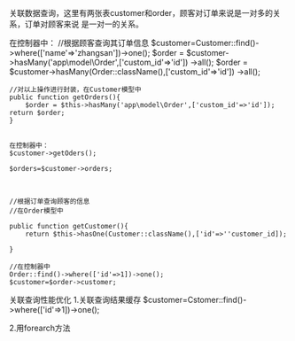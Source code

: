 关联数据查询，这里有两张表customer和order，顾客对订单来说是一对多的关系，订单对顾客来说
是一对一的关系。

在控制器中：
    //根据顾客查询其订单信息
    $customer=Customer::find()->where(['name'=>'zhangsan'])->one();
    $order = $customer->hasMany('app\model\Order',['custom_id'=>'id'])
    ->all();
    $order = $customer->hasMany(Order::className(),['custom_id'=>'id'])
    ->all();
    
    //对以上操作进行封装，在Customer模型中
    public function getOrders(){
        $order = $this->hasMany('app\model\Order',['custom_id'=>'id']);
    return $order;
    }
    
    
    在控制器中：
    $customer->getOders();
    
    $orders=$customer->orders;
    
    
    
    //根据订单查询顾客的信息
    //在Order模型中
    
    public function getCustomer(){
        return $this->hasOne(Customer::className(),['id'=>''customer_id]);
        
    }
    
    //在控制器中
    Order::find()->where(['id'=>1])->one();
    $customer=$order->customer;
    
    
关联查询性能优化
1.关联查询结果缓存
    $customer=Cstomer::find()->where(['id'=>1])->one();
    
2.用forearch方法    
    
    
